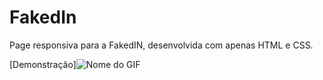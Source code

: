 # FakedIn
Page responsiva para a FakedIN, desenvolvida com apenas HTML e CSS.

[Demonstração]![Nome do GIF](github-gif/FakedIn-rapido.gif)
